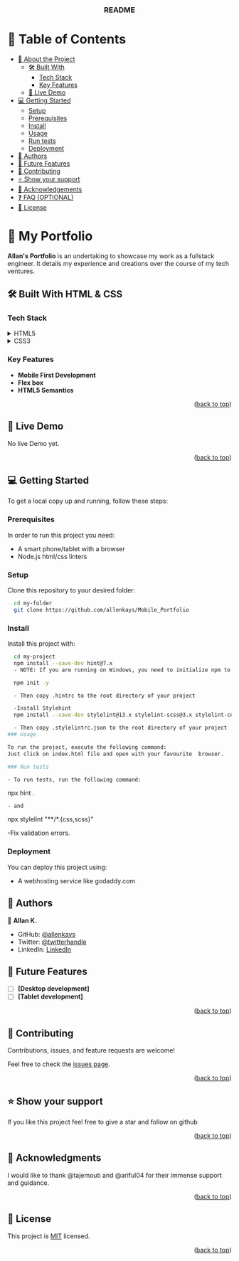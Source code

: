 <a name="readme-top"></a>

<div align="center"> <h3><b> README </b></h3>

</div>

<!-- TABLE OF CONTENTS -->

# 📗 Table of Contents

- [📖 About the Project](#about-project)
  - [🛠 Built With](#built-with)
    - [Tech Stack](#tech-stack)
    - [Key Features](#key-features)
  - [🚀 Live Demo](#live-demo)
- [💻 Getting Started](#getting-started)
  - [Setup](#setup)
  - [Prerequisites](#prerequisites)
  - [Install](#install)
  - [Usage](#usage)
  - [Run tests](#run-tests)
  - [Deployment](#deployment)
- [👥 Authors](#authors)
- [🔭 Future Features](#future-features)
- [🤝 Contributing](#contributing)
- [⭐️ Show your support](#support)
- [🙏 Acknowledgements](#acknowledgements)
- [❓ FAQ (OPTIONAL)](#faq)
- [📝 License](#license)

# 📖 My Portfolio <a name="about-project"></a>


**Allan's Portfolio** is an undertaking to showcase my work as a fullstack
engineer. It details my experience and creations over the course of my tech
ventures.

## 🛠 Built With <a name="built-with"></a> HTML & CSS

### Tech Stack <a name="tech-stack"></a>


<details> <summary>HTML5</summary> </details>

<details> <summary>CSS3</summary> </details>

### Key Features <a name="key-features"></a>

- **Mobile First Development**
- **Flex box**
- **HTML5 Semantics**

<p align="right">(<a href="#readme-top">back to top</a>)</p>

## 🚀 Live Demo <a name="live-demo"></a>

No live Demo yet.
<!-- [Live Demo Link](https://google.com)-->

<p align="right">(<a href="#readme-top">back to top</a>)</p>


## 💻 Getting Started <a name="getting-started"></a>

To get a local copy up and running, follow these steps:

### Prerequisites

In order to run this project you need:
- A smart phone/tablet with a browser
- Node.js html/css linters
 
### Setup 

Clone this repository to your desired folder:

```sh
  cd my-folder
  git clone https://github.com/allenkays/Mobile_Portfolio
```

### Install

Install this project with:

```sh
  cd my-project
  npm install --save-dev hint@7.x
  - NOTE: If you are running on Windows, you need to initialize npm to create package.json file.

  npm init -y

  - Then copy .hintrc to the root directory of your project

  -Install Stylehint 
  npm install --save-dev stylelint@13.x stylelint-scss@3.x stylelint-config-standard@21.x stylelint-csstree-validator@1.x`

  - Then copy .stylelintrc.json to the root directory of your project
### Usage

To run the project, execute the following command:
Just click on index.html file and open with your favourite  browser.

### Run tests

- To run tests, run the following command:
```
 npx hint .
```
- and

```
  npx stylelint "**/*.{css,scss}"

-Fix validation errors.

### Deployment

You can deploy this project using:

- A webhosting service like godaddy.com

## 👥 Authors <a name="authors"></a>

👤 **Allan K.**

- GitHub: [@allenkays](https://github.com/allenkays)
- Twitter: [@twitterhandle](https://twitter.com/allenkays)
- LinkedIn: [LinkedIn](https://linkedin.com/in/allan-sang)

## 🔭 Future Features <a name="future-features"></a>

- [ ] **[Desktop development]**
- [ ] **[Tablet development]**

<p align="right">(<a href="#readme-top">back to top</a>)</p>

## 🤝 Contributing <a name="contributing"></a>

Contributions, issues, and feature requests are welcome!

Feel free to check the [issues page](../../issues/).

<p align="right">(<a href="#readme-top">back to top</a>)</p>

## ⭐️ Show your support <a name="support"></a>


If you like this project feel free to give a star and follow on github

<p align="right">(<a href="#readme-top">back to top</a>)</p>

## 🙏 Acknowledgments <a name="acknowledgements"></a>


I would like to thank @tajemouti and @ariful04 for their immense support and guidance.

<p align="right">(<a href="#readme-top">back to top</a>)</p>



## 📝 License <a name="license"></a>

This project is [MIT](./LICENSE) licensed.

<p align="right">(<a href="#readme-top">back to top</a>)</p>
